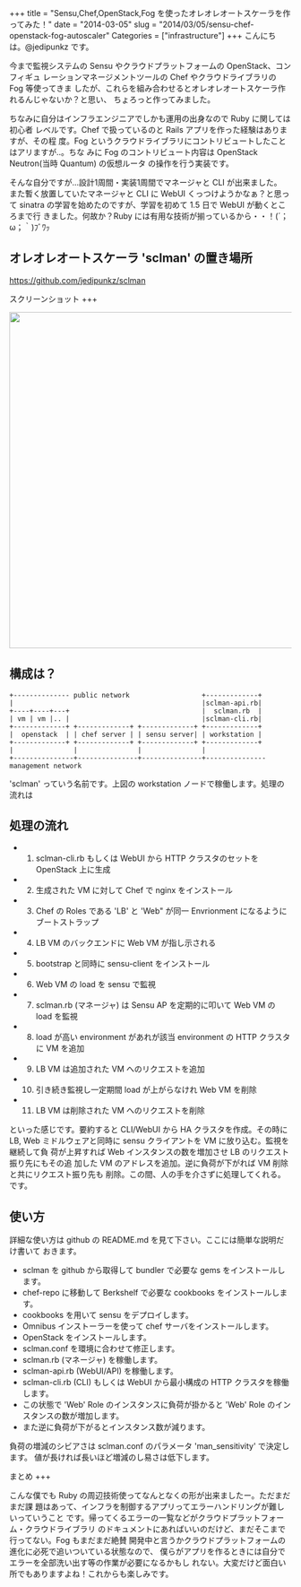 +++
title = "Sensu,Chef,OpenStack,Fog を使ったオレオレオートスケーラを作ってみた！"
date = "2014-03-05"
slug = "2014/03/05/sensu-chef-openstack-fog-autoscaler"
Categories = ["infrastructure"]
+++
こんにちは。@jedipunkz です。

今まで監視システムの Sensu やクラウドプラットフォームの OpenStack、コンフィギュ
レーションマネージメントツールの Chef やクラウドライブラリの Fog 等使ってきま
したが、これらを組み合わせるとオレオレオートスケーラ作れるんじゃないか？と思い、
ちょろっと作ってみました。

ちなみに自分はインフラエンジニアでしかも運用の出身なので Ruby に関しては初心者
レベルです。Chef で扱っているのと Rails アプリを作った経験はありますが、その程
度。Fog というクラウドライブラリにコントリビュートしたことはアリますが..。ちな
みに Fog のコントリビュート内容は OpenStack Neutron(当時 Quantum) の仮想ルータ
の操作を行う実装です。

そんな自分ですが...設計1周間・実装1周間でマネージャと CLI が出来ました。
また暫く放置していたマネージャと CLI に WebUI くっつけようかなぁ？と思って
sinatra の学習を始めたのですが、学習を初めて 1.5 日で WebUI が動くところまで行
きました。何故か？Ruby には有用な技術が揃っているから・・！(´；ω；｀)ﾌﾞﾜｯ

オレオレオートスケーラ 'sclman' の置き場所
----

<https://github.com/jedipunkz/sclman>

スクリーンショット
+++

<img src="https://raw.github.com/jedipunkz/sclman/master/pix/sclman.png" width="600">

構成は？
----

```
+-------------- public network                  +-------------+
|                                               |sclman-api.rb|
+----+----+---+                                 |  sclman.rb  |
| vm | vm |.. |                                 |sclman-cli.rb|
+-------------+ +-------------+ +-------------+ +-------------+
|  openstack  | | chef server | | sensu server| | workstation |
+-------------+ +-------------+ +-------------+ +-------------+
|               |               |               |
+---------------+---------------+---------------+--------------- management network
```

'sclman' っていう名前です。上図の workstation ノードで稼働します。処理の流れは


処理の流れ
----

* 1) sclman-cli.rb もしくは WebUI から HTTP クラスタのセットを OpenStack 上に生成
* 2) 生成された VM に対して Chef で nginx をインストール
* 3) Chef の Roles である 'LB' と 'Web" が同一 Envrionment になるようにブートストラップ
* 4) LB VM のバックエンドに Web VM が指し示される
* 5) bootstrap と同時に sensu-client をインストール
* 6) Web VM の load を sensu で監視
* 7) sclman.rb (マネージャ) は Sensu AP を定期的に叩いて Web VM の load を監視
* 8) load が高い environment があれが該当 environment の HTTP クラスタに VM を追加
* 9) LB VM は追加された VM へのリクエストを追加  
* 10) 引き続き監視し一定期間 load が上がらなけれ Web VM を削除
* 11) LB VM は削除された VM へのリクエストを削除

といった感じです。要約すると CLI/WebUI から HA クラスタを作成。その時に LB,
Web ミドルウェアと同時に sensu クライアントを VM に放り込む。監視を継続して負
荷が上昇すれば Web インスタンスの数を増加させ LB のリクエスト振り先にもその追
加した VM のアドレスを追加。逆に負荷が下がれば VM 削除と共にリクエスト振り先も
削除。この間、人の手を介さずに処理してくれる。です。

使い方
----

詳細な使い方は github の README.md を見て下さい。ここには簡単な説明だけ書いて
おきます。

* sclman を github から取得して bundler で必要な gems をインストールします。
* chef-repo に移動して Berkshelf で必要な cookbooks をインストールします。
* cookbooks を用いて sensu をデプロイします。
* Omnibus インストーラーを使って chef サーバをインストールします。
* OpenStack をインストールします。
* sclman.conf を環境に合わせて修正します。
* sclman.rb (マネージャ) を稼働します。
* sclman-api.rb (WebUI/API) を稼働します。
* sclman-cli.rb (CLI) もしくは WebUI から最小構成の HTTP クラスタを稼働します。
* この状態で 'Web' Role のインスタンスに負荷が掛かると 'Web' Role のインスタンスの数が増加します。
* また逆に負荷が下がるとインスタンス数が減ります。

負荷の増減のシビアさは sclman.conf のパラメータ 'man_sensitivity' で決定します。
値が長ければ長いほど増減のし易さは低下します。

まとめ
+++

こんな僕でも Ruby の周辺技術使ってなんとなくの形が出来ましたー。ただまだまだ課
題はあって、インフラを制御するアプリってエラーハンドリングが難しいっていうこと
です。帰ってくるエラーの一覧などがクラウドプラットフォーム・クラウドライブラリ
のドキュメントにあればいいのだけど、まだそこまで行ってない。Fog もまだまだ絶賛
開発中と言うかクラウドプラットフォームの進化に必死で追いついている状態なので、
僕らがアプリを作るときには自分でエラーを全部洗い出す等の作業が必要になるかもし
れない。大変だけど面白い所でもありますよね！これからも楽しみです。

